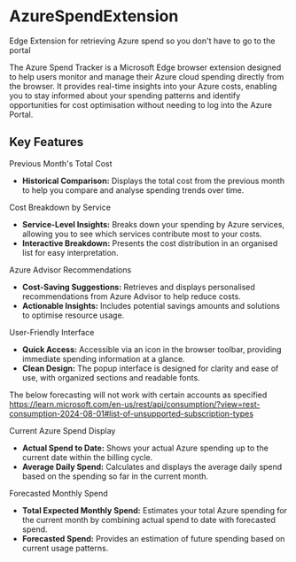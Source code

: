 # AzureSpendExtension
Edge Extension for retrieving Azure spend so you don't have to go to the portal 

The Azure Spend Tracker is a Microsoft Edge browser extension designed to help users monitor and manage their Azure cloud spending directly from the browser. It provides real-time insights into your Azure costs, enabling you to stay informed about your spending patterns and identify opportunities for cost optimisation without needing to log into the Azure Portal.

## Key Features

Previous Month's Total Cost

- **Historical Comparison:** Displays the total cost from the previous month to help you compare and analyse spending trends over time.

Cost Breakdown by Service

- **Service-Level Insights:** Breaks down your spending by Azure services, allowing you to see which services contribute most to your costs.
- **Interactive Breakdown:** Presents the cost distribution in an organised list for easy interpretation.

Azure Advisor Recommendations

- **Cost-Saving Suggestions:** Retrieves and displays personalised recommendations from Azure Advisor to help reduce costs.
- **Actionable Insights:** Includes potential savings amounts and solutions to optimise resource usage.

User-Friendly Interface

- **Quick Access:** Accessible via an icon in the browser toolbar, providing immediate spending information at a glance.
- **Clean Design:** The popup interface is designed for clarity and ease of use, with organized sections and readable fonts.

The below forecasting will not work with certain accounts as specified https://learn.microsoft.com/en-us/rest/api/consumption/?view=rest-consumption-2024-08-01#list-of-unsupported-subscription-types

Current Azure Spend Display

- **Actual Spend to Date:** Shows your actual Azure spending up to the current date within the billing cycle.
- **Average Daily Spend:** Calculates and displays the average daily spend based on the spending so far in the current month.

Forecasted Monthly Spend

- **Total Expected Monthly Spend:** Estimates your total Azure spending for the current month by combining actual spend to date with forecasted spend.
- **Forecasted Spend:** Provides an estimation of future spending based on current usage patterns.

